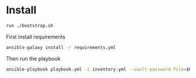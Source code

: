 # Install


```bash
run ./bootstrap.sh
```


First install requirements

```bash
ansible-galaxy install -r requirements.yml

```

Then run the playbook
```bash
ansible-playbook playbook.yml -i inventory.yml --vault-password-file=$HOME/.vault_pass
```
